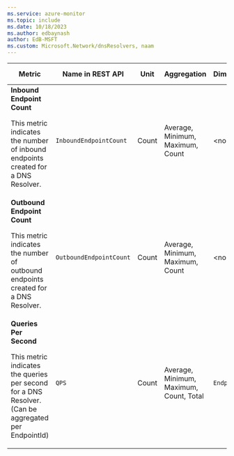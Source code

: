 ```yaml
---
ms.service: azure-monitor
ms.topic: include
ms.date: 10/18/2023
ms.author: edbaynash
author: EdB-MSFT
ms.custom: Microsoft.Network/dnsResolvers, naam
---
```

<!--
NOTE:  This content is automatically generated using API calls to Azure. 
Any edits made on these files will be overwritten in the next run of the script. 
There is no benefit in editing these files directly.  
-->
  
  
|Metric|Name in REST API|Unit|Aggregation|Dimensions|Time Grains|DS Export|
|---|---|---|---|---|---|---|
|**Inbound Endpoint Count**<p><p>This metric indicates the number of inbound endpoints created for a DNS Resolver. |`InboundEndpointCount` |Count |Average, Minimum, Maximum, Count |\<none\>|PT1H, PT6H, PT12H, P1D |No|
|**Outbound Endpoint Count**<p><p>This metric indicates the number of outbound endpoints created for a DNS Resolver. |`OutboundEndpointCount` |Count |Average, Minimum, Maximum, Count |\<none\>|PT1H, PT6H, PT12H, P1D |No|
|**Queries Per Second**<p><p>This metric indicates the queries per second for a DNS Resolver. (Can be aggregated per EndpointId) |`QPS` |Count |Average, Minimum, Maximum, Count, Total |`EndpointId`|PT5M, PT15M, PT30M, PT1H, PT6H, PT12H, PT24H |No|